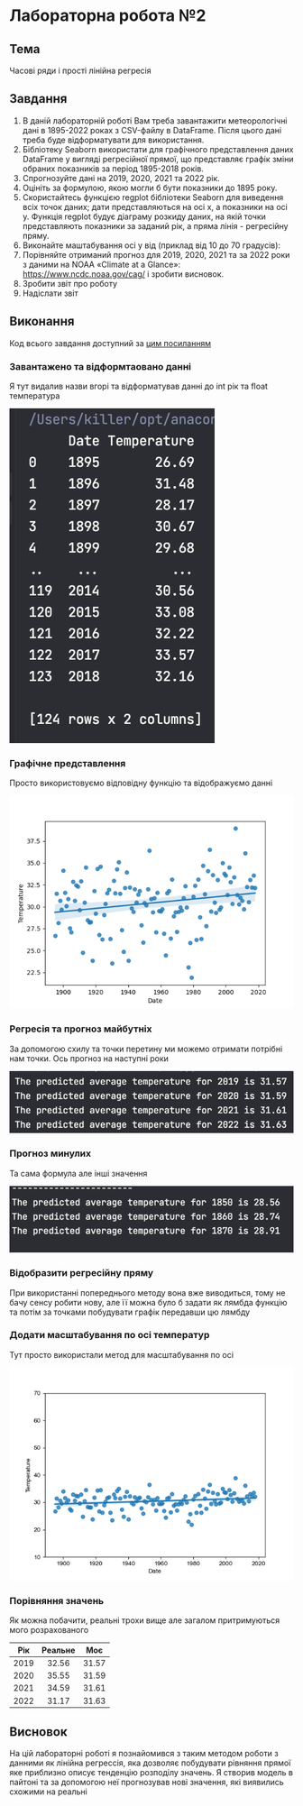 # Лабораторна робота №2

## Тема

Часові ряди і прості лінійна регресія

## Завдання

1. В даній лабораторній роботі Вам треба завантажити метеорологічні дані в 1895-2022 роках з CSV-файлу в DataFrame. Після цього дані треба  буде відформатувати для використання.
2. Бібліотеку Seaborn  використати для графічного представлення даних DataFrame у вигляді регресійної прямої, що представляє графік зміни обраних показників за період 1895-2018 років.
3. Спрогнозуйте дані на 2019, 2020, 2021 та 2022 рік.
4. Оцініть за формулою, якою могли б бути показники до 1895 року.
5. Скористайтесь функцією regplot бібліотеки Seaborn для виведення всіх точок даних; дати представляються на осі x, а показники на осі y. Функція regplot будує діаграму розкиду даних, на якій точки представляють показники за заданий рік, а пряма лінія - регресійну пряму.
6. Виконайте маштабування осі у від (приклад від 10 до 70 градусів):
7. Порівняйте отриманий прогноз для 2019, 2020, 2021 та за 2022 роки з даними на NOAA «Climate at a Glance»: <https://www.ncdc.noaa.gov/cag/> і зробити висновок.
8. Зробити звіт про роботу
9. Надіслати звіт

## Виконання

Код всього завдання доступний за [цим посиланням](./temp-time/main.py)

### Завантажено та відформтаовано данні

Я тут видалив назви вгорі та відформатував данні до int рік та float температура

![format](assets/format.png)

### Графічне представлення

Просто використовуємо відповідну функцію та відображуємо данні

![first-plot](assets/first-plot.png)

### Регресія та прогноз майбутніх

За допомогою схилу та точки перетину ми можемо отримати потрібні нам точки. Ось прогноз на наступні роки

![future-years](assets/future-years.png)

### Прогноз минулих

Та сама формула але інші значення

![past-years](assets/past-years.png)

### Відобразити регресійну пряму

При використанні попереднього методу вона вже виводиться, тому не бачу сенсу робити нову, але її можна було б задати як лямбда функцію та потім за точками побудувати графік передавши цю лямбду

### Додати масштабування по осі температур

Тут просто використали метод для масштабування по осі

![sized](assets/sized.png)

### Порівняння значень

Як можна побачити, реальні трохи вище але загалом притримуються мого розрахованого

| Рік  | Реальне |  Моє  |
| :--: | :-----: | :---: |
| 2019 |  32.56  | 31.57 |
| 2020 |  35.55  | 31.59 |
| 2021 |  34.59  | 31.61 |
| 2022 |  31.17  | 31.63 |

## Висновок

На цій лабораторні роботі я познайомився з таким методом роботи з данними як лінійна регрессія, яка дозволяє побудувати рівняння прямої яке приблизно описує тенденцію розподілу значень. Я створив модель в пайтоні та за допомогою неї прогнозував нові значення, які виявились схожими на реальні
